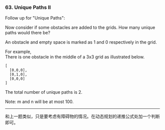 ### 63. Unique Paths II

Follow up for "Unique Paths":

Now consider if some obstacles are added to the grids. How many unique paths would there be?

An obstacle and empty space is marked as 1 and 0 respectively in the grid.

For example,    
There is one obstacle in the middle of a 3x3 grid as illustrated below.

	[    
	  [0,0,0],    
	  [0,1,0],    
	  [0,0,0]    
	]    

The total number of unique paths is 2.

Note: m and n will be at most 100.

* * *

和上一题类似，只是要考虑有障碍物的情况。在动态规划的递推公式处加一个判断即可。    


